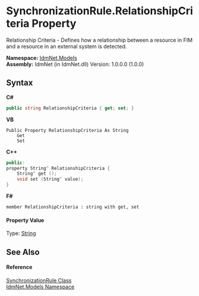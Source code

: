 # SynchronizationRule.RelationshipCriteria Property 
 

Relationship Criteria - Defines how a relationship between a resource in FIM and a resource in an external system is detected.

**Namespace:**&nbsp;<a href="N_IdmNet_Models">IdmNet.Models</a><br />**Assembly:**&nbsp;IdmNet (in IdmNet.dll) Version: 1.0.0.0 (1.0.0)

## Syntax

**C#**<br />
``` C#
public string RelationshipCriteria { get; set; }
```

**VB**<br />
``` VB
Public Property RelationshipCriteria As String
	Get
	Set
```

**C++**<br />
``` C++
public:
property String^ RelationshipCriteria {
	String^ get ();
	void set (String^ value);
}
```

**F#**<br />
``` F#
member RelationshipCriteria : string with get, set

```


#### Property Value
Type: <a href="http://msdn2.microsoft.com/en-us/library/s1wwdcbf" target="_blank">String</a>

## See Also


#### Reference
<a href="T_IdmNet_Models_SynchronizationRule">SynchronizationRule Class</a><br /><a href="N_IdmNet_Models">IdmNet.Models Namespace</a><br />
